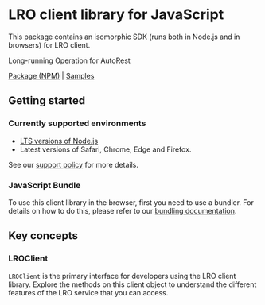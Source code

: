 # LRO client library for JavaScript

This package contains an isomorphic SDK (runs both in Node.js and in browsers) for LRO client.

Long-running Operation for AutoRest

[Package (NPM)](https://www.npmjs.com/package/@msinternal/lro) |
[Samples](https://github.com/Azure-Samples/azure-samples-js-management)

## Getting started

### Currently supported environments

- [LTS versions of Node.js](https://github.com/nodejs/release#release-schedule)
- Latest versions of Safari, Chrome, Edge and Firefox.

See our [support policy](https://github.com/Azure/azure-sdk-for-js/blob/main/SUPPORT.md) for more details.





### JavaScript Bundle
To use this client library in the browser, first you need to use a bundler. For details on how to do this, please refer to our [bundling documentation](https://aka.ms/AzureSDKBundling).

## Key concepts

### LROClient

`LROClient` is the primary interface for developers using the LRO client library. Explore the methods on this client object to understand the different features of the LRO service that you can access.

